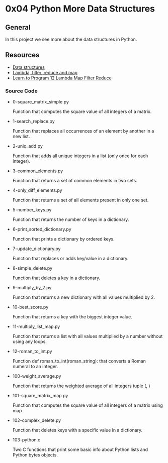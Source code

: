 # 0x04 Python More Data Structures

## General

In this project we see more about the data structures in Python.

## Resources

* [Data structures](https://docs.python.org/3/tutorial/datastructures.html)
* [Lambda, filter, reduce and map](https://python-course.eu/advanced-python/lambda-filter-reduce-map.php)
* [Learn to Program 12 Lambda Map Filter Reduce](https://www.youtube.com/watch?v=1GAC6KQUPeg)

### Source Code

* 0-square_matrix_simple.py

    Function that computes the square value of all integers of a matrix.

* 1-search_replace.py

    Function that replaces all occurrences of an element by another in a new list.

* 2-uniq_add.py

    Function that adds all unique integers in a list (only once for each integer).

* 3-common_elements.py

    Function that returns a set of common elements in two sets.

* 4-only_diff_elements.py

    Function that returns a set of all elements present in only one set.

* 5-number_keys.py

    Function that returns the number of keys in a dictionary.

* 6-print_sorted_dictionary.py

    Function that prints a dictionary by ordered keys.

* 7-update_dictionary.py

    Function that replaces or adds key/value in a dictionary.

* 8-simple_delete.py

    Function that deletes a key in a dictionary.

* 9-multiply_by_2.py

    Function that returns a new dictionary with all values multiplied by 2.

* 10-best_score.py

    Function that returns a key with the biggest integer value.

* 11-multiply_list_map.py

    Function that returns a list with all values multiplied by a number without using any loops.

* 12-roman_to_int.py

    Function def roman_to_int(roman_string): that converts a Roman numeral to an integer.

* 100-weight_average.py

    Function that returns the weighted average of all integers tuple (<score>, <weight>)

* 101-square_matrix_map.py

    Function that computes the square value of all integers of a matrix using map

* 102-complex_delete.py

    Function that deletes keys with a specific value in a dictionary.

* 103-python.c

    Two C functions that print some basic info about Python lists and Python bytes objects.
